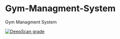 # Gym-Managment-System
Gym Managment System

[![DeepScan grade](https://deepscan.io/api/teams/25626/projects/28489/branches/919105/badge/grade.svg)](https://deepscan.io/dashboard#view=project&tid=25626&pid=28489&bid=919105)
